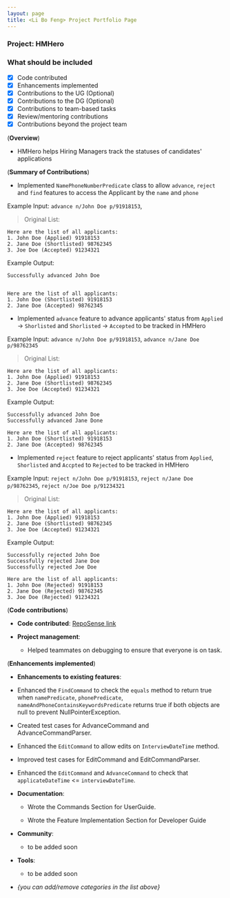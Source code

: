 ```yaml
---
layout: page
title: <Li Bo Feng> Project Portfolio Page
---
```


### Project: HMHero

### What should be included

- [x] Code contributed
- [x] Enhancements implemented
- [x] Contributions to the UG (Optional)
- [x] Contributions to the DG (Optional)
- [x] Contributions to team-based tasks
- [x] Review/mentoring contributions
- [x] Contributions beyond the project team

(**Overview**)

- HMHero helps Hiring Managers track the statuses of candidates' applications

(**Summary of Contributions**)

- Implemented `NamePhoneNumberPredicate` class to allow `advance`, `reject` and `find` features to access the Applicant 
  by the `name` and `phone`

Example Input: `advance n/John Doe p/91918153`,

>Original List:
```
Here are the list of all applicants:
1. John Doe (Applied) 91918153 
2. Jane Doe (Shortlisted) 98762345
3. Joe Doe (Accepted) 91234321
```
Example Output:
```
Successfully advanced John Doe


Here are the list of all applicants:
1. John Doe (Shortlisted) 91918153 
2. Jane Doe (Accepted) 98762345
```

- Implemented `advance` feature to advance applicants' status from `Applied` -> `Shorlisted` and 
  `Shorlisted` -> `Accepted` to be tracked in HMHero

Example Input: `advance n/John Doe p/91918153`, 
                `advance n/Jane Doe p/98762345`

>Original List:
```
Here are the list of all applicants:
1. John Doe (Applied) 91918153 
2. Jane Doe (Shortlisted) 98762345
3. Joe Doe (Accepted) 91234321
```
Example Output:
```
Successfully advanced John Doe
Successfully advanced Jane Done

Here are the list of all applicants:
1. John Doe (Shortlisted) 91918153 
2. Jane Doe (Accepted) 98762345
```

- Implemented `reject` feature to reject applicants' status from `Applied`, `Shorlisted` and `Accpted` to `Rejected`
  to be tracked in HMHero

Example Input: `reject n/John Doe p/91918153`, 
                `reject n/Jane Doe p/98762345`,
                `reject n/Joe Doe p/91234321`

>Original List:
```
Here are the list of all applicants:
1. John Doe (Applied) 91918153 
2. Jane Doe (Shortlisted) 98762345
3. Joe Doe (Accepted) 91234321
```
Example Output:
```
Successfully rejected John Doe
Successfully rejected Jane Doe
Successfully rejected Joe Doe

Here are the list of all applicants:
1. John Doe (Rejected) 91918153 
2. Jane Doe (Rejected) 98762345
3. Joe Doe (Rejected) 91234321
```

(**Code contributions**)

- **Code contributed**: [RepoSense link](https://nus-cs2103-ay2223s2.github.io/tp-dashboard/?search=bofeng1999&breakdown=true)

- **Project management**:

  - Helped teammates on debugging to ensure that everyone is on task.

(**Enhancements implemented**)

- **Enhancements to existing features**:

- Enhanced the `FindCommand` to check the `equals` method to return true when `namePredicate`, `phonePredicate`,
 `nameAndPhoneContainsKeywordsPredicate` returns true if both objects are null to prevent NullPointerException.

- Created test cases for AdvanceCommand and AdvanceCommandParser.

- Enhanced the `EditCommand` to allow edits on `InterviewDateTime` method.

- Improved test cases for EditCommand and EditCommandParser. 

- Enhanced the `EditCommand` and `AdvanceCommand` to check that `applicateDateTime` <= `interviewDateTime`.

- **Documentation**:

  - Wrote the Commands Section for UserGuide.
  
  - Wrote the Feature Implementation Section for Developer Guide

- **Community**:

  - to be added soon

- **Tools**:

  - to be added soon

- _{you can add/remove categories in the list above}_
